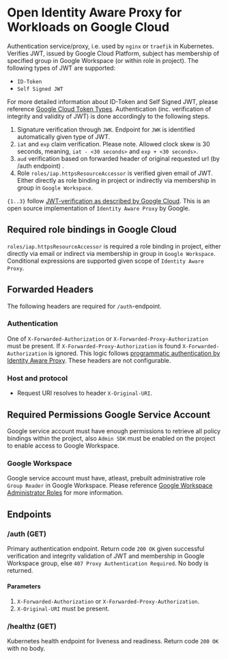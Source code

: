 # Open Identity Aware Proxy for Workloads on Google Cloud
Authentication service/proxy, i.e. used by `nginx` or `traefik` in Kubernetes. Verifies JWT, issued by Google Cloud Platform, subject has membership of specified group in Google Workspace (or within role in project). The following types of JWT are supported:

- `ID-Token`
- `Self Signed JWT`

For more detailed information about ID-Token and Self Signed JWT, please reference [Google Cloud Token Types][Google Cloud Token Types]. Authentication (inc. verification of integrity and validity of JWT) is done accordingly to the following steps.

1. Signature verification through `JWK`. Endpoint for `JWK` is identified automatically given type of JWT.
2. `iat` and `exp` claim verification. Please note. Allowed clock skew is 30 seconds, meaning, `iat - <30 seconds>` and `exp + <30 seconds>`.
3. `aud` verification based on forwarded header of original requested url (by /auth endpoint) .
4. Role `roles/iap.httpsResourceAccessor` is verified given email of JWT. Either directly as role binding in project
   or indirectly via membership in group in `Google Workspace`.

`{1..3}` follow [JWT-verification as described by Google Cloud][JWT-Verification]. This is an open source implementation
of `Identity Aware Proxy` by Google.

## Required role bindings in Google Cloud
`roles/iap.httpsResourceAccessor` is required a role binding in project, either directly via email or indirect via
membership in group in `Google Workspace`. Conditional expressions are supported given scope of `Identity Aware Proxy`.

## Forwarded Headers
The following headers are required for `/auth`-endpoint.

### Authentication
One of `X-Forwarded-Authorization` or `X-Forwarded-Proxy-Authorization` must be present. If `X-Forwarded-Proxy-Authorization` is found `X-Forwarded-Authorization` is ignored.
This logic follows [programmatic authentication by Identity Aware Proxy][Programmatic Authentication]. These headers are not configurable.

### Host and protocol
- Request URI resolves to header `X-Original-URI`.

## Required Permissions Google Service Account
Google service account must have enough permissions to retrieve all policy bindings within the project, also `Admin SDK`
must be enabled on the project to enable access to Google Workspace.

### Google Workspace
Google service account must have, atleast, prebuilt administrative role `Group Reader` in Google Workspace. Please reference [Google Workspace Administrator Roles][Google Workspace Administrator Roles] for more information.

## Endpoints 

### /auth (GET)
Primary authentication endpoint. Return code `200 OK` given successful verification and integrity validation of JWT and membership in Google Workspace group, else `407 Proxy Authentication Required`. No body is returned.

#### Parameters
1. `X-Forwarded-Authorization` or `X-Forwarded-Proxy-Authorization`.
2. `X-Original-URI` must be present.

### /healthz (GET)
Kubernetes health endpoint for liveness and readiness. Return code `200 OK` with no body.

[Google Workspace Groups API]: <https://developers.google.com/admin-sdk/directory/reference/rest/v1/groups> "Google Workspace Groups API"
[Google Workspace Administrator Roles]: <https://support.google.com/a/answer/2405986> "Google Workspace Administrator Roles"
[Google Cloud Token Types]: <https://cloud.google.com/docs/authentication/token-types> "Google Cloud Token Types"
[Programmatic Authentication]: <https://cloud.google.com/iap/docs/authentication-howto#authenticating_from_proxy-authorization_header> "Programmatic Authentication"
[JWT-verification]: <https://cloud.google.com/docs/authentication/token-types#id-aud> "JWT-verification"